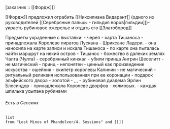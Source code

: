[заказчик :: [[Фордж]]]

[[Фордж]] предложил ограбить [[Никсилиана Видарант]] (одного из руководителей [[Серебряные пальцы - гильдия воров|гильдии]])- украсть рубиновое ожерелье и отдать его [[Златобород]]

Предметы украденные с выставки:
	- череп
	- карта Тишаноса 
		- принадлежала Королеве пиратов Лускана - Шриксане Ладери.
		- она наносила на карте записи и искала Тишаноса
		- по карте она пыталась найти маршрут на некий остров
		- Тишанос - божество в далеких землях Чалта (Чулта)
	- серебрянный кинжал - убили принца Ангрин Шеселитт
		- не магический
		- принц - непонятен
		- ценный как произведение искусства
	- ошейник
	- скипетр королевы Калинии
		- не магический
		- ритуальный реликвия использованная при ее коронации
		- подарок эльфийского двора
		- золотой
	- ,,,
	- рубиновая диадема Эрлин Блесиндор
		- принадлежала Королеве дворфов - холмовых.
		- каждая шпилька усыпана рубинами




###### Есть в Сессиях
```dataview
list
from "Lost Mines of Phandelver/4. Sessions" and [[]]
```
